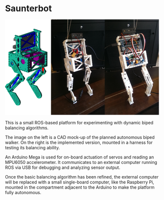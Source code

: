 Saunterbot
==========

<img src="docs/img/bot/banner.png?raw=true" />

This is a small ROS-based platform for experimenting with dynamic biped balancing algorithms.

The image on the left is a CAD mock-up of the planned autonomous biped walker. On the right is the implemented version, mounted in a harness for testing its balancing ability.

An Arduino Mega is used for on-board actuation of servos and reading an MPU6050 accelerometer. It communicates to an external computer running ROS via USB for debugging and analyzing sensor output.

Once the basic balancing algorithm has been refined, the external computer will be replaced with a small single-board computer, like the Raspberry Pi, mounted in the compartment adjacent to the Arduino to make the platform fully autonomous.
